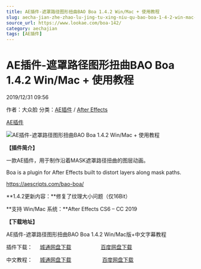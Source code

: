 ```yaml
---
title: AE插件-遮罩路径图形扭曲BAO Boa 1.4.2 Win/Mac + 使用教程
slug: aecha-jian-zhe-zhao-lu-jing-tu-xing-niu-qu-bao-boa-1-4-2-win-mac-shi-yong-jiao-cheng
source_url: https://www.lookae.com/boa-142/
category: aechajian
tags: [AE插件]
---
```

# AE插件-遮罩路径图形扭曲BAO Boa 1.4.2 Win/Mac + 使用教程

2019/12/31 09:56

作者：大众脸
分类：[AE插件](https://www.lookae.com/after-effects/aechajian/) / [After Effects](https://www.lookae.com/after-effects/)

[AE插件](https://www.lookae.com/tag/ae%e6%8f%92%e4%bb%b6/)

![AE插件-遮罩路径图形扭曲BAO Boa 1.4.2 Win/Mac + 使用教程](https://www.lookae.com/wp-content/uploads/2018/11/BAO-Boa.jpg "AE插件-遮罩路径图形扭曲BAO Boa 1.4.2 Win/Mac + 使用教程-LookAE.com")

**【插件简介】**

一款AE插件，用于制作沿着MASK遮罩路径扭曲的图层动画。

Boa is a plugin for After Effects built to distort layers along mask paths.

https://aescripts.com/bao-boa/

**1.4.2更新内容：**修复了纹理大小问题（仅16Bit）

**支持 Win/Mac 系统：**After Effects CS6 – CC 2019

**【下载地址】**

AE插件-遮罩路径图形扭曲BAO Boa 1.4.2 Win/Mac版+中文字幕教程

插件下载：     [城通网盘下载](https://tc5.us/file/680462-415641907)                    [百度网盘下载](https://pan.baidu.com/s/1LYKj8nzLvNee4rNNjvAzPA)

中文教程：     [城通网盘下载](https://lookae.ctfile.com/fs/680462-395367140)                     [百度网盘下载](https://pan.baidu.com/s/1cvahGasOL717SFmriVcwUw)
